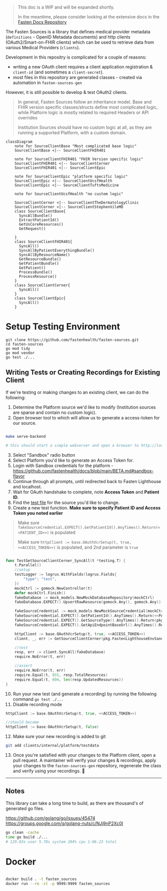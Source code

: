 > This doc is a WIP and will be expanded shortly.
>
> In the meantime, please consider looking at the extensive docs in the [Fasten Docs Repository](https://github.com/fastenhealth/docs/tree/main/technical)


The Fasten Sources is a library that defines medical provider metadata (`definitions` - OpenID Metadata documents)
and http clients (OAuth2/Smart-on-FHIR clients) which can be used to retrieve data from various Medical
Providers (`clients`).

Development in this repositry is complicated for a couple of reasons:

- writing a new OAuth client requires a client application registration  & `client-id` (and sometimes a `client-secret`). 
- most files in this repository are generated classes - created via automation in `fasten-sources-gen`

However, it is still possible to develop & test OAuth2 clients.

> In general, Fasten Sources follow an inheritance model. Base and FHIR version specific classes/structs
> define most complicated logic, while Platform logic is mostly related to required Headers or API overrides
>
> Institution Sources should have no custom logic at all, as they are running a supported Platform, with a custom domain.

```mermaid
classDiagram
    note for SourceClientBase "Most complicated base logic"
    SourceClientBase <|-- SourceClientFHIR401
    
    note for SourceClientFHIR401 "FHIR Version specific logic"
    SourceClientFHIR401 <|-- SourceClientCerner
    SourceClientFHIR401 <|-- SourceClientEpic

    note for SourceClientEpic "platform specific logic"
    SourceClientEpic <|-- SourceClientUcsfHealth
    SourceClientEpic <|-- SourceClientTuftsMedicine

    note for SourceClientUcsfHealth "no custom logic"

    SourceClientCerner <|-- SourceClientTheDermatologyClinic
    SourceClientCerner <|-- SourceClientStephenVileMD
    class SourceClientBase{
      SyncAllBundle()
      ExtractPatientId()
      GetUsCoreResources()
      GetRequest()

    }
    class SourceClientFHIR401{
      SyncAll()
      SyncAllByPatientEverythingBundle()
      SyncAllByResourceName()
      GetResourceBundle()
      GetPatientBundle()
      GetPatient()
      ProcessBundle()
      ProcessResource()
    }
    class SourceClientCerner{
      SyncAll()
    }
    class SourceClientEpic{
      SyncAll()
    }
```

# Setup Testing Environment

```
git clone https://github.com/fastenhealth/fasten-sources.git
cd fasten-sources
go mod tidy
go mod vendor
go test ./...
```



## Writing Tests or Creating Recordings for Existing Client


If we're testing or making changes to an existing client, we can do the following:

1. Determine the Platform source we'd like to modify (Institution sources are sparse and contain no custom logic).
2. Open browser tool to which will allow us to generate a access-token for our source. 
```bash

make serve-backend

# this should start a simple webserver and open a browser to http://localhost:9999
```

3. Select "Sandbox" radio button
4. Select Platform you'd like to generate an Access Token for. 
5. Login with Sandbox credentials for the platform - https://github.com/fastenhealth/docs/blob/main/BETA.md#sandbox-flavor
6. Continue through all prompts, until redirected back to Fasten Lighthouse and localhost. 
7. Wait for OAuth handshake to complete, note **Access Token** and **Patient ID**. 
8. Find the [test file](./clients/internal/platform) for the source you'd like to change. 
9. Create a new test function. **Make sure to specify Patient ID and Access Token you noted earlier**

> Make sure `fakeSourceCredential.EXPECT().GetPatientId().AnyTimes().Return(<<PATIENT_ID>>)` is populated
>
> Make sure `httpClient := base.OAuthVcrSetup(t, true, <<ACCESS_TOKEN>>)` is populated, and 2nd parameter is `true`

```go

func TestGetSourceClientCerner_SyncAll(t *testing.T) {
	t.Parallel()
	//setup
	testLogger := logrus.WithFields(logrus.Fields{
		"type": "test",
	})
	mockCtrl := gomock.NewController(t)
	defer mockCtrl.Finish()
	fakeDatabase := mock_models.NewMockDatabaseRepository(mockCtrl)
	fakeDatabase.EXPECT().UpsertRawResource(gomock.Any(), gomock.Any(), gomock.Any()).Times(694).Return(true, nil)

	fakeSourceCredential := mock_models.NewMockSourceCredential(mockCtrl)
	fakeSourceCredential.EXPECT().GetPatientId().AnyTimes().Return(<<PATIENT_ID>>)
	fakeSourceCredential.EXPECT().GetSourceType().AnyTimes().Return(pkg.SourceTypeCerner)
	fakeSourceCredential.EXPECT().GetApiEndpointBaseUrl().AnyTimes().Return("https://fhir-myrecord.cerner.com/r4/ec2458f2-1e24-41c8-b71b-0e701af7583d")

	httpClient := base.OAuthVcrSetup(t, true, <<ACCESS_TOKEN>>)
	client, _, err := GetSourceClientCerner(pkg.FastenLighthouseEnvSandbox, context.Background(), testLogger, fakeSourceCredential, httpClient)

	//test
	resp, err := client.SyncAll(fakeDatabase)
	require.NoError(t, err)

	//assert
	require.NoError(t, err)
	require.Equal(t, 931, resp.TotalResources)
	require.Equal(t, 694, len(resp.UpdatedResources))
}
```

10. Run your new test (and generate a recording) by running the following command `go test ./...`
11. Disable recording mode
```go
httpClient := base.OAuthVcrSetup(t, true, <<ACCESS_TOKEN>>)

//should become
httpClient := base.OAuthVcrSetup(t, false)

```
12. Make sure your new recording is added to git
```bash
git add clients/internal/platform/testdata
```

13. Once you're satisfied with your changes to the Platform client, open a pull request. A maintainer will verify your changes & recordings, apply your changes to the `fasten-sources-gen` repository, regenerate the class and verify using your recordings. :partying_face:


---

## Notes

This library can take a long time to build, as there are thousand's of generated go files. 

https://github.com/golang/go/issues/45474
https://groups.google.com/g/golang-nuts/c/NJj9nP2Xc0I

```bash
go clean -cache
time go build ./...
# 129.83s user 5.78s system 204% cpu 1:06.23 total
```


# Docker

```bash

docker build . -t fasten_sources
docker run --rm -it -p 9999:9999 fasten_sources


```
